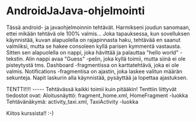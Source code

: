 # AndroidJaJava-ohjelmointi

Tässä android- ja javaohjelmoinnin tehtävät. Harmikseni joudun sanomaan, ettei mikään tehtävä ole 100% valmis... Joka tapauksessa, kun sovelluksen käynnistää, kuvan
alapuolella on rajapinnasta haku, tehtävää en saanut valmiiksi, mutta se hakee consoleen kyllä parisen kymmentä vastausta. Sitten sen alapuolella on nappi, joka hävittää 
ja palauttaa "hello world" -tekstin. Alin nappi avaa "Guess" -pelin, joka kyllä toimii, mutta siinä ei ole pisteytystä tms.
Dashboard -fragmentissa on karttatehtävä, joka ei ole valmis. Notifications -fragmentisa on ajastin, joka laskee valitun määrän sekunteja. Napit laskurin alla
käynnistää, pysäyttää ja lopettaa ajastuksen.


TENTTI!!!! -----
Tehtävässä kaikki toimii kuin pitääkin! Tenttiin liittyvät tiedostot ovat: 
Aloitusnäyttö: fragment_home.xml, HomeFragment -luokka
Tehtävänäkymä: activity_taxi.xml, TaxiActivity -luokka

Kiitos kurssista!! :-)

